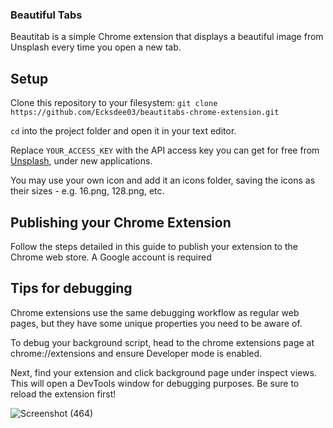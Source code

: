 ### Beautiful Tabs

Beautitab is a simple Chrome extension that displays a beautiful image from Unsplash every time you open a new tab.

## Setup
Clone this repository to your filesystem:
`git clone https://github.com/Ecksdee03/beautitabs-chrome-extension.git`

`cd` into the project folder and open it in your text editor.

Replace `YOUR_ACCESS_KEY` with the API access key you can get for free from [Unsplash](https://unsplash.com/oauth/applications), under new applications.

You may use your own icon and add it an icons folder, saving the icons as their sizes - e.g. 16.png, 128.png, etc.

## Publishing your Chrome Extension
Follow the steps detailed in this guide to publish your extension to the Chrome web store. A Google account is required

## Tips for debugging
Chrome extensions use the same debugging workflow as regular web pages, but they have some unique properties you need to be aware of. 

To debug your background script, head to the chrome extensions page at chrome://extensions and ensure Developer mode is enabled. 

Next, find your extension and click background page under inspect views. This will open a DevTools window for debugging purposes. Be sure to reload the extension first!

![Screenshot (464)](https://user-images.githubusercontent.com/77221369/159271546-46eb359c-c443-428e-a4f7-e778cf5cac0e.png)
